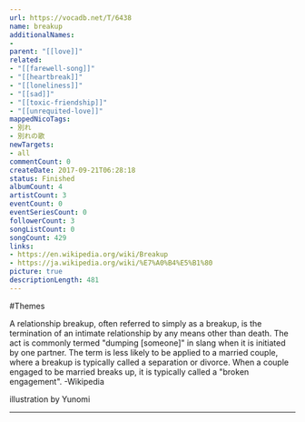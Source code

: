 ```yaml
---
url: https://vocadb.net/T/6438
name: breakup
additionalNames: 
- 
parent: "[[love]]"
related:
- "[[farewell-song]]"
- "[[heartbreak]]"
- "[[loneliness]]"
- "[[sad]]"
- "[[toxic-friendship]]"
- "[[unrequited-love]]"
mappedNicoTags:
- 別れ
- 別れの歌
newTargets:
- all
commentCount: 0
createDate: 2017-09-21T06:28:18
status: Finished
albumCount: 4
artistCount: 3
eventCount: 0
eventSeriesCount: 0
followerCount: 3
songListCount: 0
songCount: 429
links: 
- https://en.wikipedia.org/wiki/Breakup
- https://ja.wikipedia.org/wiki/%E7%A0%B4%E5%B1%80
picture: true
descriptionLength: 481
---
```


#Themes

A relationship breakup, often referred to simply as a breakup, is the termination of an intimate relationship by any means other than death. The act is commonly termed "dumping [someone]" in slang when it is initiated by one partner. The term is less likely to be applied to a married couple, where a breakup is typically called a separation or divorce. When a couple engaged to be married breaks up, it is typically called a "broken engagement". -Wikipedia

illustration by Yunomi

---

